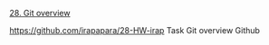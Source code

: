 [28. Git overview](https://github.com/irapapara/Mentorpiece/blob/main/28%20Git%20overview.pdf)

https://github.com/irapapara/28-HW-irap  Task Git overview Github
